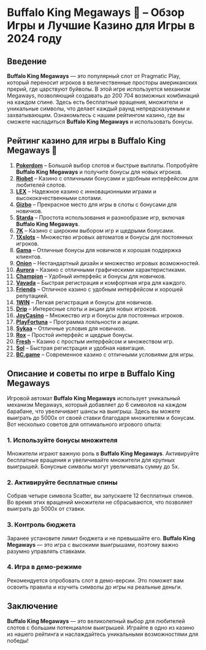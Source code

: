 # Buffalo King Megaways 🦬 – Обзор Игры и Лучшие Казино для Игры в 2024 году

## Введение

**Buffalo King Megaways** — это популярный слот от Pragmatic Play, который переносит игроков в величественные просторы американских прерий, где царствуют буйволы. В этой игре используется механизм Megaways, позволяющий создавать до 200 704 возможных комбинаций на каждом спине. Здесь есть бесплатные вращения, множители и уникальные символы, что делает каждый раунд непредсказуемым и захватывающим. Ознакомьтесь с нашим рейтингом казино, где вы сможете насладиться **Buffalo King Megaways** и использовать бонусы.

## Рейтинг казино для игры в Buffalo King Megaways 🎰

1. **[Pokerdom](https://brandplay.link/4k77v2yx)** – Большой выбор слотов и быстрые выплаты. Попробуйте **Buffalo King Megaways** и получите бонусы для новых игроков.
2. **[Riobet](https://brandplay.link/7xBLTPyj)** – Казино с отличными бонусами и удобным интерфейсом для любителей слотов.
3. **[LEX](https://brandplay.link/zW4hdDFV)** – Надежное казино с инновационными играми и высококачественными слотами.
4. **[Gizbo](https://brandplay.link/bprXw4YV)** – Прекрасное место для игры в слоты с бонусами для новичков.
5. **[Starda](https://brandplay.link/fB7xwRFL)** – Простота использования и разнообразие игр, включая **Buffalo King Megaways**.
6. **[7K](https://brandplay.link/BvQyFShp)** – Казино с широким выбором игр и щедрыми бонусами.
7. **[1Xslots](https://brandplay.link/hSB1khtr)** – Множество игровых автоматов и бонусы для постоянных игроков.
8. **[Gama](https://brandplay.link/j6NMKsDz)** – Отличные бонусы для новичков и хорошая поддержка клиентов.
9. **[Onion](https://brandplay.link/zBGRVpQ9)** – Нестандартный дизайн и множество игровых возможностей.
10. **[Aurora](https://10trafic-stat2.com/click/668546556bcc6313411604bd/6766/13032/subaccount)** – Казино с отличными графическими характеристиками.
11. **[Champion](https://temon-gter.cfd/go/lRq?p80412p304504pcc44t17455)** – Удобный интерфейс и бонусы для новичков.
12. **[Vavada](https://vavadapartner.pro/?promo=ea5c9275-6854-4505-94fc-95ab18221945-linkb2)** – Быстрая регистрация и комфортная игра для каждого.
13. **[Friends](https://gofriends.run/linkb2)** – Отличное казино с удобным интерфейсом и хорошей репутацией.
14. **[1WIN](https://brandplay.link/smXVpBbG)** – Легкая регистрация и бонусы для новичков.
15. **[Drip](https://drp-ircp01.com/c07e6a3db)** – Интересные слоты и акции для новых игроков.
16. **[JoyCasino](https://rpc30.call2me.pro/?/ru/registration?apkpop=0&partner=p24970p3291217pc98f)** – Множество игр и бонусы для постоянных игроков.
17. **[PlayFortuna](https://fortunapromo.net/alt/playfortuna/registration?0dc4a9362a71feb7e3f165fb8e766f70)** – Программа лояльности и акции.
18. **[Sykaa](https://s-two-way.com/?source=linkb2&pid=30697)** – Отличные условия для новичков.
19. **[Rox](https://rox-pvwfpjgcxe.com/cb1ee18a5)** – Простой интерфейс и щедрые бонусы.
20. **[Fresh](https://fresh-eumwkxwao.com/c3f7b485d)** – Казино с простым интерфейсом и множеством игр.
21. **[Sol](https://sol-mmtdzfbaco.com/cb2415bca)** – Быстрая регистрация и удобная навигация.
22. **[BC.game](https://partnerbcgame.com/dcc53d441)** – Современное казино с отличными условиями для игры.

## Описание и советы по игре в Buffalo King Megaways

Игровой автомат **Buffalo King Megaways** использует уникальный механизм Megaways, который добавляет до 6 символов на каждом барабане, что увеличивает шансы на выигрыш. Здесь вы можете выиграть до 5000x от своей ставки благодаря множителям и бонусам. Вот несколько советов для оптимального игрового опыта:

### 1. Используйте бонусы множителя

Множители играют важную роль в **Buffalo King Megaways**. Активируйте бесплатные вращения и увеличивайте множители для крупных выигрышей. Бонусные символы могут увеличивать сумму до 5x.

### 2. Активируйте бесплатные спины

Собрав четыре символа Scatter, вы запускаете 12 бесплатных спинов. Во время этих вращений множители не сбрасываются, что позволяет выиграть до 5000x от ставки.

### 3. Контроль бюджета

Заранее установите лимит бюджета и не превышайте его. **Buffalo King Megaways** — это игра с высокими выигрышами, поэтому важно разумно управлять ставками.

### 4. Игра в демо-режиме

Рекомендуется опробовать слот в демо-версии. Это поможет вам освоить правила и изучить символы до игры на реальные деньги.

## Заключение

**Buffalo King Megaways** — это великолепный выбор для любителей слотов с большим потенциалом выигрышей. Играйте в одно из казино из нашего рейтинга и наслаждайтесь уникальными возможностями для победы!
